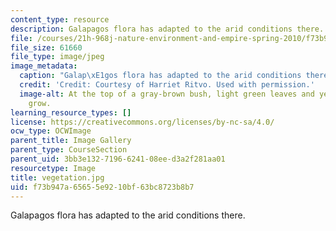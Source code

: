 ```yaml
---
content_type: resource
description: Galapagos flora has adapted to the arid conditions there.
file: /courses/21h-968j-nature-environment-and-empire-spring-2010/f73b947a65655e9210bf63bc8723b8b7_vegetation.jpg
file_size: 61660
file_type: image/jpeg
image_metadata:
  caption: "Galap\xE1gos flora has adapted to the arid conditions there."
  credit: 'Credit: Courtesy of Harriet Ritvo. Used with permission.'
  image-alt: At the top of a gray-brown bush, light green leaves and yellow flowers
    grow.
learning_resource_types: []
license: https://creativecommons.org/licenses/by-nc-sa/4.0/
ocw_type: OCWImage
parent_title: Image Gallery
parent_type: CourseSection
parent_uid: 3bb3e132-7196-6241-08ee-d3a2f281aa01
resourcetype: Image
title: vegetation.jpg
uid: f73b947a-6565-5e92-10bf-63bc8723b8b7
---
```

Galapagos flora has adapted to the arid conditions there.